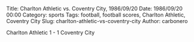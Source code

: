 Title: Charlton Athletic vs. Coventry City, 1986/09/20
Date: 1986/09/20 00:00
Category: sports
Tags: football, football scores, Charlton Athletic, Coventry City
Slug: charlton-athletic-vs-coventry-city
Author: carbonero


Charlton Athletic 1 - 1 Coventry City
